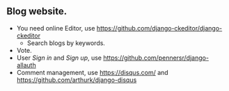 ## Blog website.

- You need online Editor, use <https://github.com/django-ckeditor/django-ckeditor>
  - Search blogs by keywords.
- Vote.
- User _Sign in_ and _Sign up_, use <https://github.com/pennersr/django-allauth>
- Comment management, use <https://disqus.com/> and <https://github.com/arthurk/django-disqus>

